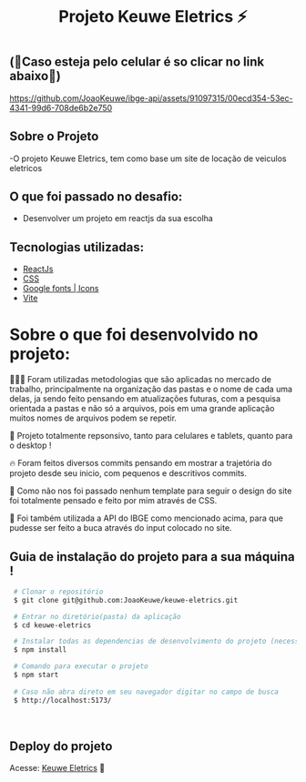 <h1 align='center' >

Projeto Keuwe Eletrics ⚡

<h1/>

## (📱Caso esteja pelo celular é so clicar no link abaixo📱)




https://github.com/JoaoKeuwe/ibge-api/assets/91097315/00ecd354-53ec-4341-99d6-708de6b2e750



## Sobre o Projeto

-O projeto Keuwe Eletrics, tem como base um site de locação de veiculos eletricos<br>

## O que foi passado no desafio:

- Desenvolver um projeto em reactjs da sua escolha

## Tecnologias utilizadas:

- [ReactJs](https://pt-br.reactjs.org/)
- [CSS](https://developer.mozilla.org/pt-BR/docs/Web/CSS)
- [Google fonts | Icons](https://fonts.google.com/)
- [Vite](https://vitejs.dev/)


# Sobre o que foi desenvolvido no projeto:
👨🏾‍💻 Foram utilizadas metodologias que são aplicadas no mercado de trabalho, principalmente na organização das pastas e o nome de cada uma delas, ja sendo feito pensando em atualizações futuras, com a pesquisa orientada a pastas e não só a arquivos, pois em uma grande aplicação muitos nomes de arquivos podem se repetir.
 
📲 Projeto totalmente repsonsivo, tanto para celulares e tablets, quanto para o desktop !

🔥 Foram feitos diversos commits pensando em mostrar a trajetória do projeto desde seu inicio, com pequenos e descritivos commits.

🎨 Como não nos foi passado nenhum template para seguir o design do site foi totalmente pensado e feito por mim através de CSS.

🚩 Foi também utilizada a API do  IBGE como mencionado acima, para que pudesse ser feito a buca através do input colocado no site.


## Guia de instalação do projeto para a sua máquina !

```bash
 # Clonar o repositório
 $ git clone git@github.com:JoaoKeuwe/keuwe-eletrics.git

 # Entrar no diretório(pasta) da aplicação
 $ cd keuwe-eletrics

 # Instalar todas as dependencias de desenvolvimento do projeto (necessita ter o Node(npm) instalado)
 $ npm install

 # Comando para executar o projeto
 $ npm start
 
 # Caso não abra direto em seu navegador digitar no campo de busca 
 $ http://localhost:5173/


```
<br>

## Deploy do projeto
Acesse: [Keuwe Eletrics](https://keuwe-eletrics.vercel.app/) 🚩
